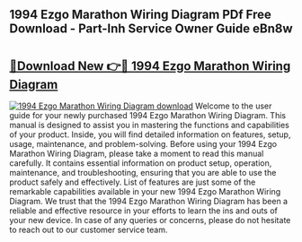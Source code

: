 ## 1994 Ezgo Marathon Wiring Diagram PDf Free Download - Part-Inh Service Owner Guide eBn8w

# <h2><a href="http://dflreeq.blite.top/?on=1994+Ezgo+Marathon+Wiring+Diagram">🔗Download New 👉🔴 1994 Ezgo Marathon Wiring Diagram</a></h2>

[![1994 Ezgo Marathon Wiring Diagram download](https://i.imgur.com/lujVjoI.png)](http://dflreeq.blite.top/?on=1994+Ezgo+Marathon+Wiring+Diagram)
Welcome to the user guide for your newly purchased 1994 Ezgo Marathon Wiring Diagram. This manual is designed to assist you in mastering the functions and capabilities of your product. Inside, you will find detailed information on features, setup, usage, maintenance, and problem-solving. Before using your 1994 Ezgo Marathon Wiring Diagram, please take a moment to read this manual carefully. It contains essential information on product setup, operation, maintenance, and troubleshooting, ensuring that you are able to use the product safely and effectively. List of features are just some of the remarkable capabilities available in your new 1994 Ezgo Marathon Wiring Diagram. We trust that the 1994 Ezgo Marathon Wiring Diagram has been a reliable and effective resource in your efforts to learn the ins and outs of your new device. In case of any queries or concerns, please do not hesitate to reach out to our customer service team.
